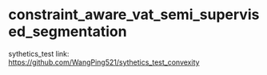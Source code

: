 # constraint_aware_vat_semi_supervised_segmentation

sythetics_test link: https://github.com/WangPing521/sythetics_test_convexity
